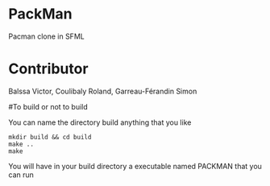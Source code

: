 # PackMan
Pacman clone in SFML


# Contributor
Balssa Victor, Coulibaly Roland, Garreau-Férandin Simon

#To build or not to build

You can name the directory build anything that you like
```shell
mkdir build && cd build
make ..
make
```

You will have in your build directory a executable named PACKMAN that you can run